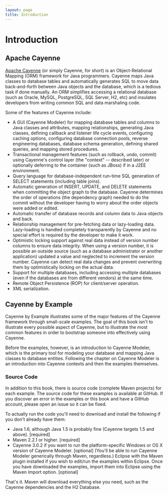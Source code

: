 ```yaml
---
layout: page
title: Introduction
---
```


# Introduction

## <a name="cayenne">Apache Cayenne</a>

[Apache Cayenne](http://cayenne.apache.org/) (or simply Cayenne, for short) is an Object-Relational Mapping (ORM) framework for Java programmers.  Cayenne maps Java classes to database tables and automatically generates SQL to move data back-and-forth between Java objects and the database, which is a tedious task if done manually.  An ORM simplifies accessing a relational database (such as Oracle, MySQL, PostgreSQL, SQL Server, H2, etc) and insulates developers from writing common SQL and data marshaling code.

Some of the features of Cayenne include:

* A GUI (Cayenne Modeler) for mapping database tables and columns to Java classes and attributes, mapping relationships, generating Java classes, defining callback and listener life cycle events, configuring caching options, configuring database connection pools, reverse engineering databases, database schema generation, defining shared queries, and mapping stored procedures.
* Transactional management features (such as rollback, undo, commit) using Cayenne's control layer (the "context" -- described later) or optionally deferring to the container (such as JBoss) if in a J2EE environment.
* Query language for database-independent run-time SQL generation of SELECT statements (including table joins).
* Automatic generation of INSERT, UPDATE, and DELETE statements when committing the object graph to the database.  Cayenne determines the order of operations (the dependency graph) needed to do the commit without the developer having to worry about the order objects were added or edited.
* Automatic transfer of database records and column data to Java objects and back.
* Relationship management for pre-fetching data or lazy-loading data.  Lazy-loading is handled completely transparently by Cayenne and no special effort is required by the developer to make it work.
* Optimistic locking support against real data instead of version number columns to ensure data integrity.  When using a version number, it is possible an outside source (such as a database administrator or another application) updated a value and neglected to increment the version number.  Cayenne can detect real data changes and prevent overwriting them by optimistically locking on the actual data.
* Support for multiple databases, including accessing multiple databases (even if the databases are from different vendors) at the same time.
* Remote Object Persistence (ROP) for client/server operation.
* XML serialization.

## <a name="cbe">Cayenne by Example</a>

Cayenne by Example illustrates some of the major features of the Cayenne framework through small-scale examples.  The goal of this book isn't to illustrate every possible aspect of Cayenne, but to illustrate the most common features in order to bootstrap someone into effectively using Cayenne.

Before the examples, however, is an introduction to Cayenne Modeler, which is the primary tool for modeling your database and mapping Java classes to database entities.  Following the chapter on Cayenne Modeler is an introduction into Cayenne contexts and then the examples themselves.

### Source Code

In addition to this book, there is source code (complete Maven projects) for each example.  The source code for these examples is available at GitHub.  If you discover an error in the examples or this book and have a GitHub account, please open an issue so it can be fixed.

To actually run the code you'll need to download and install the following if you don't already have them:

* Java 1.6, although Java 1.5 is probably fine (Cayenne targets 1.5 and above).  [required]
* Maven 2.2.1 or higher.  [required]
* Cayenne 3.0.2 if you want to run the platform-specific Windows or OS X version of Cayenne Modeler.  [optional]  (You'll be able to run Cayenne Modeler generically through Maven, regardless.)
Eclipse with the Maven plugin installed if you wish to edit/run the examples within Eclipse. Once you have downloaded the examples, import them into Eclipse using the Maven Import option.  [optional]

That's it.  Maven will download everything else you need, such as the Cayenne dependencies and the H2 Database.